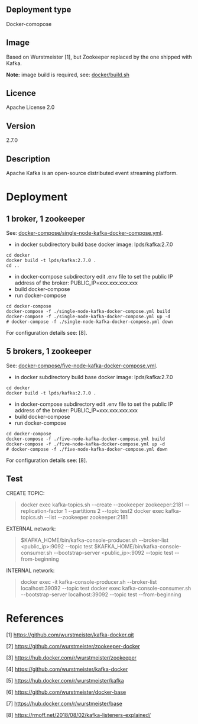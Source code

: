 ## Deployment type

Docker-comopose

## Image

Based on Wurstmeister [1], but Zookeeper replaced by the one shipped with Kafka.

__Note:__ image build is required, see: [docker/build.sh](docker/build.sh)


## Licence

Apache License 2.0

## Version

2.7.0

## Description

Apache Kafka is an open-source distributed event streaming platform.


# Deployment

## 1 broker, 1 zookeeper

See: [docker-compose/single-node-kafka-docker-compose.yml](docker-compose/single-node-kafka-docker-compose.yml).

- in docker subdirectory build base docker image: lpds/kafka:2.7.0 
 
```
cd docker
docker build -t lpds/kafka:2.7.0 .
cd ..
```

- in docker-compose subdirectory edit .env file to set the public IP address of the broker: PUBLIC_IP=xxx.xxx.xxx.xxx
- build docker-compose
- run docker-compose

```
cd docker-compose
docker-compose -f ./single-node-kafka-docker-compose.yml build
docker-compose -f ./single-node-kafka-docker-compose.yml up -d
# docker-compose -f ./single-node-kafka-docker-compose.yml down
```

For configuration details see: [8].

## 5 brokers, 1 zookeeper

See: [docker-compose/five-node-kafka-docker-compose.yml](docker-compose/five-node-kafka-docker-compose.yml).

- in docker subdirectory build base docker image: lpds/kafka:2.7.0 
 
```
cd docker
docker build -t lpds/kafka:2.7.0 .
```

- in docker-compose subdirectory edit .env file to set the public IP address of the broker: PUBLIC_IP=xxx.xxx.xxx.xxx
- build docker-compose
- run docker-compose

```
cd docker-compose
docker-compose -f ./five-node-kafka-docker-compose.yml build
docker-compose -f ./five-node-kafka-docker-compose.yml up -d
# docker-compose -f ./five-node-kafka-docker-compose.yml down
```

For configuration details see: [8].

## Test

CREATE TOPIC:
   > docker exec <kafka-container-id> kafka-topics.sh --create --zookeeper zookeeper:2181 --replication-factor 1 --partitions 2 --topic test2
   docker exec <kafka-container-id> kafka-topics.sh --list --zookeeper zookeeper:2181

EXTERNAL network:
   > $KAFKA_HOME/bin/kafka-console-producer.sh --broker-list <public_ip>:9092 --topic test
   $KAFKA_HOME/bin/kafka-console-consumer.sh --bootstrap-server <public_ip>:9092 --topic test --from-beginning

INTERNAL network:
   > docker exec -it <kafka-container-id> kafka-console-producer.sh --broker-list localhost:39092 --topic test
   docker exec <kafka-container-id> kafka-console-consumer.sh --bootstrap-server localhost:39092 --topic test --from-beginning


# References

[1] https://github.com/wurstmeister/kafka-docker.git

[2] https://github.com/wurstmeister/zookeeper-docker

[3] https://hub.docker.com/r/wurstmeister/zookeeper

[4] https://github.com/wurstmeister/kafka-docker

[5] https://hub.docker.com/r/wurstmeister/kafka

[6] https://github.com/wurstmeister/docker-base

[7] https://hub.docker.com/r/wurstmeister/base

[8] https://rmoff.net/2018/08/02/kafka-listeners-explained/


